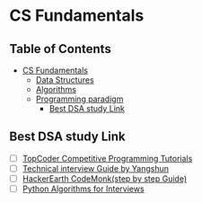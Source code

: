 # CS Fundamentals

## Table of Contents 
- [CS Fundamentals](#CS-Funamentals)
	* [Data Structures](#Data-Structures)
	* [Algorithms](#Algorithms)
  * [Programming paradigm](#Programming-paradigm)
	* [Best DSA study Link](#Best-DSA-study-Link)

## Best DSA study Link
  -  [ ] [TopCoder Competitive Programming Tutorials](https://www.topcoder.com/community/competitive-programming/tutorials/)
  -  [ ] [Technical interview Guide by Yangshun](https://yangshun.github.io/tech-interview-handbook/introduction/)
  -  [ ] [HackerEarth CodeMonk(step by step Guide)](https://www.hackerearth.com/practice/codemonk/)
  -  [ ] [Python Algorithms for Interviews](https://www.youtube.com/watch?v=p65AHm9MX80)